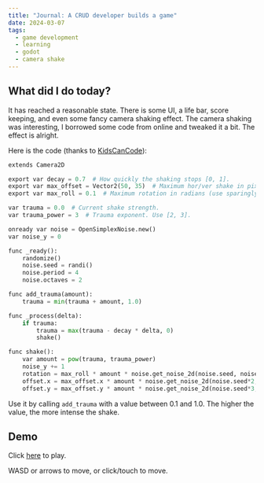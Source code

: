 ```yaml
---
title: "Journal: A CRUD developer builds a game"
date: 2024-03-07
tags:
  - game development
  - learning
  - godot
  - camera shake
---
```


## What did I do today?

It has reached a reasonable state. There is some UI, a life bar, score keeping, and even some fancy camera shaking effect. The camera shaking was interesting, I borrowed some code from online and tweaked it a bit. The effect is alright.

Here is the code (thanks to [KidsCanCode](https://kidscancode.org/godot_recipes/3.x/2d/screen_shake/index.html)):

```python
extends Camera2D

export var decay = 0.7  # How quickly the shaking stops [0, 1].
export var max_offset = Vector2(50, 35)  # Maximum hor/ver shake in pixels.
export var max_roll = 0.1  # Maximum rotation in radians (use sparingly).

var trauma = 0.0  # Current shake strength.
var trauma_power = 3  # Trauma exponent. Use [2, 3].

onready var noise = OpenSimplexNoise.new()
var noise_y = 0

func _ready():
	randomize()
	noise.seed = randi()
	noise.period = 4
	noise.octaves = 2

func add_trauma(amount):
	trauma = min(trauma + amount, 1.0)

func _process(delta):
	if trauma:
		trauma = max(trauma - decay * delta, 0)
		shake()

func shake():
	var amount = pow(trauma, trauma_power)
	noise_y += 1
	rotation = max_roll * amount * noise.get_noise_2d(noise.seed, noise_y)
	offset.x = max_offset.x * amount * noise.get_noise_2d(noise.seed*2, noise_y)
	offset.y = max_offset.y * amount * noise.get_noise_2d(noise.seed*3, noise_y)
```

Use it by calling `add_trauma` with a value between 0.1 and 1.0. The higher the value, the more intense the shake.

## Demo

Click [here](/iron-fury/builds/2024-03-07) to play.

WASD or arrows to move, or click/touch to move.
